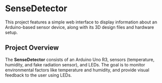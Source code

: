 # SenseDetector
This project features a simple web interface to display information about an Arduino-based sensor device, along with its 3D design files and hardware setup.

## Project Overview

The **SenseDetector** consists of an Arduino Uno R3, sensors (temperature, humidity, and fake radiation sensor), and LEDs. The goal is to monitor environmental factors like temperature and humidity, and provide visual feedback to the user using LEDs.
